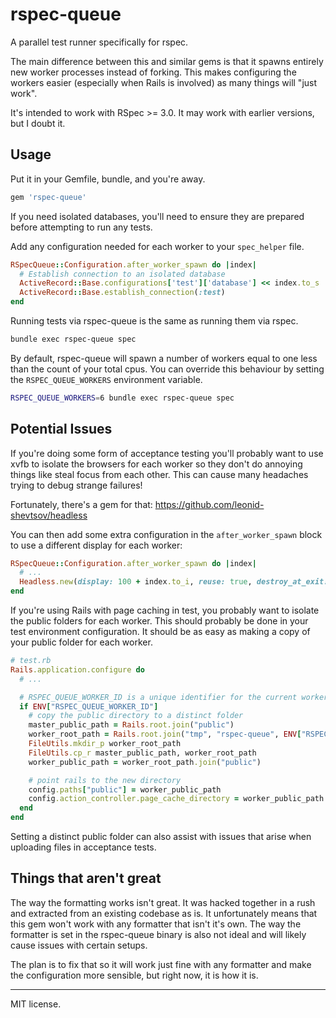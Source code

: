 # rspec-queue

A parallel test runner specifically for rspec.

The main difference between this and similar gems is that it spawns entirely new worker processes instead of forking. This makes configuring the workers easier (especially when Rails is involved) as many things will "just work".

It's intended to work with RSpec >= 3.0. It may work with earlier versions, but I doubt it.

## Usage
Put it in your Gemfile, bundle, and you're away.

```ruby
gem 'rspec-queue'
```

If you need isolated databases, you'll need to ensure they are prepared before attempting to run any tests.

Add any configuration needed for each worker to your `spec_helper` file.

```ruby
RSpecQueue::Configuration.after_worker_spawn do |index|
  # Establish connection to an isolated database
  ActiveRecord::Base.configurations['test']['database'] << index.to_s
  ActiveRecord::Base.establish_connection(:test)
end
```

Running tests via rspec-queue is the same as running them via rspec.

```sh
bundle exec rspec-queue spec
```

By default, rspec-queue will spawn a number of workers equal to one less than the count of your total cpus. You can override this behaviour by setting the `RSPEC_QUEUE_WORKERS` environment variable.

```sh
RSPEC_QUEUE_WORKERS=6 bundle exec rspec-queue spec
```

## Potential Issues

If you're doing some form of acceptance testing you'll probably want to use xvfb to isolate the browsers for each worker so they don't do annoying things like steal focus from each other. This can cause many headaches trying to debug strange failures!

Fortunately, there's a gem for that: https://github.com/leonid-shevtsov/headless

You can then add some extra configuration in the `after_worker_spawn` block to use a different display for each worker:

```ruby
RSpecQueue::Configuration.after_worker_spawn do |index|
  # ...
  Headless.new(display: 100 + index.to_i, reuse: true, destroy_at_exit: true).start
end
```

If you're using Rails with page caching in test, you probably want to isolate the public folders for each worker. This should probably be done in your test environment configuration. It should be as easy as making a copy of your public folder for each worker.

```ruby
# test.rb
Rails.application.configure do
  # ...

  # RSPEC_QUEUE_WORKER_ID is a unique identifier for the current worker
  if ENV["RSPEC_QUEUE_WORKER_ID"]
    # copy the public directory to a distinct folder
    master_public_path = Rails.root.join("public")
    worker_root_path = Rails.root.join("tmp", "rspec-queue", ENV["RSPEC_QUEUE_WORKER_ID"])
    FileUtils.mkdir_p worker_root_path
    FileUtils.cp_r master_public_path, worker_root_path
    worker_public_path = worker_root_path.join("public")

    # point rails to the new directory
    config.paths["public"] = worker_public_path
    config.action_controller.page_cache_directory = worker_public_path
  end
end
```

Setting a distinct public folder can also assist with issues that arise when uploading files in acceptance tests.

## Things that aren't great

The way the formatting works isn't great. It was hacked together in a rush and extracted from an existing codebase as is. It unfortunately means that this gem won't work with any formatter that isn't it's own. The way the formatter is set in the rspec-queue binary is also not ideal and will likely cause issues with certain setups.

The plan is to fix that so it will work just fine with any formatter and make the configuration more sensible, but right now, it is how it is.

---

MIT license.

